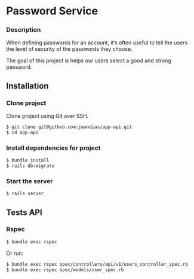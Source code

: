 # Password Service
### Description
When defining passwords for an account, it’s often useful to tell the users the level of security of the passwords they choose.

The goal of this project is helps our users select a good and strong password.
## Installation
### Clone project
Clone project using Git over SSH.
```sh
$ git clone git@github.com:jeandias/app-api.git
$ cd app-api
```
### Install dependencies for project
```sh
$ bundle install
$ rails db:migrate
```
### Start the server
```sh
$ rails server
```
## Tests API
### Rspec
```sh
$ bundle exec rspec
```
Or run:
```sh
$ bundle exec rspec spec/controllers/api/v1/users_controller_spec.rb
$ bundle exec rspec spec/models/user_spec.rb
```
